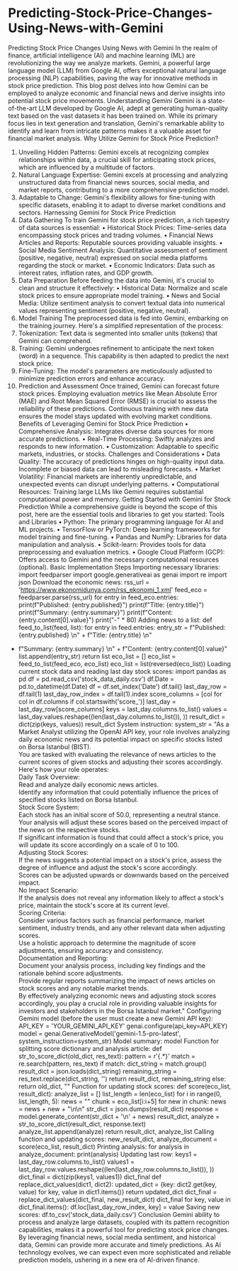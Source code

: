 # Predicting-Stock-Price-Changes-Using-News-with-Gemini
Predicting Stock Price Changes Using News with Gemini
In the realm of finance, artificial intelligence (AI) and machine learning (ML) are revolutionizing
the way we analyze markets. Gemini, a powerful large language model (LLM) from Google AI, offers exceptional natural language processing (NLP) capabilities, paving the way for innovative
methods in stock price prediction. This blog post delves into how Gemini can be employed to analyze economic and financial news and derive insights into potential stock price movements.
Understanding Gemini
Gemini is a state-of-the-art LLM developed by Google AI, adept at generating human-quality text
based on the vast datasets it has been trained on. While its primary focus lies in text generation and
translation, Gemini's remarkable ability to identify and learn from intricate patterns makes it a valuable asset for financial market analysis.
Why Utilize Gemini for Stock Price Prediction?
1. Unveiling Hidden Patterns: Gemini excels at recognizing complex relationships within
data, a crucial skill for anticipating stock prices, which are influenced by a multitude of factors.
2. Natural Language Expertise: Gemini excels at processing and analyzing unstructured data
from financial news sources, social media, and market reports, contributing to a more comprehensive prediction model.
3. Adaptable to Change: Gemini's flexibility allows for fine-tuning with specific datasets, enabling it to adapt to diverse market conditions and sectors.
Harnessing Gemini for Stock Price Prediction
1. Data Gathering
To train Gemini for stock price prediction, a rich tapestry of data sources is essential:
• Historical Stock Prices: Time-series data encompassing stock prices and trading volumes.
• Financial News Articles and Reports: Reputable sources providing valuable insights.
• Social Media Sentiment Analysis: Quantitative assessment of sentiment (positive, negative, neutral) expressed on social media platforms regarding the stock or market.
• Economic Indicators: Data such as interest rates, inflation rates, and GDP growth.
2. Data Preparation
Before feeding the data into Gemini, it's crucial to clean and structure it effectively:
• Historical Data: Normalize and scale stock prices to ensure appropriate model training.
• News and Social Media: Utilize sentiment analysis to convert textual data into numerical
values representing sentiment (positive, negative, neutral).
3. Model Training
The preprocessed data is fed into Gemini, embarking on the training journey. Here's a simplified
representation of the process:
1. Tokenization: Text data is segmented into smaller units (tokens) that Gemini can comprehend.
2. Training: Gemini undergoes refinement to anticipate the next token (word) in a sequence.
This capability is then adapted to predict the next stock price.
3. Fine-Tuning: The model's parameters are meticulously adjusted to minimize prediction errors and enhance accuracy.
4. Prediction and Assessment
Once trained, Gemini can forecast future stock prices. Employing evaluation metrics like Mean Absolute Error (MAE) and Root Mean Squared Error (RMSE) is crucial to assess the reliability of
these predictions. Continuous training with new data ensures the model stays updated with evolving
market conditions.
Benefits of Leveraging Gemini for Stock Price Prediction
• Comprehensive Analysis: Integrates diverse data sources for more accurate predictions.
• Real-Time Processing: Swiftly analyzes and responds to new information.
• Customization: Adaptable to specific markets, industries, or stocks.
Challenges and Considerations
• Data Quality: The accuracy of predictions hinges on high-quality input data. Incomplete or
biased data can lead to misleading forecasts.
• Market Volatility: Financial markets are inherently unpredictable, and unexpected events
can disrupt underlying patterns.
• Computational Resources: Training large LLMs like Gemini requires substantial computational power and memory.
Getting Started with Gemini for Stock Prediction
While a comprehensive guide is beyond the scope of this post, here are the essential tools and libraries to get you started:
Tools and Libraries
• Python: The primary programming language for AI and ML projects.
• TensorFlow or PyTorch: Deep learning frameworks for model training and fine-tuning.
• Pandas and NumPy: Libraries for data manipulation and analysis.
• Scikit-learn: Provides tools for data preprocessing and evaluation metrics.
• Google Cloud Platform (GCP): Offers access to Gemini and the necessary computational
resources (optional).
Basic Implementation Steps
Importing necessary libraries:
import feedparser
import google.generativeai as genai
import re
import json
Download the economic news:
rss_url = 'https://www.ekonomidunya.com/rss_ekonomi_1.xml'
feed_eco = feedparser.parse(rss_url)
for entry in feed_eco.entries:
print(f"Published: {entry.published}")
print(f"Title: {entry.title}")
print(f"Summary: {entry.summary}")
print(f"Content: {entry.content[0].value}")
print("-" * 80)
Adding news to a list:
def feed_to_list(feed, list):
for entry in feed.entries:
entry_str = f"Published: {entry.published} \n" + f"Title: {entry.title} \n"
+ f"Summary: {entry.summary} \n" + f"Content: {entry.content[0].value}"
list.append(entry_str)
return list
eco_list = []
eco_list = feed_to_list(feed_eco, eco_list)
eco_list = list(reversed(eco_list))
Loading current stock data and reading last day stock scores:
import pandas as pd
df = pd.read_csv('stock_data_daily.csv')
df.Date = pd.to_datetime(df.Date)
df = df.set_index('Date')
df.tail()
last_day_row = df.tail(1)
last_day_row_index = df.tail(1).index
score_columns = [col for col in df.columns if col.startswith('score_')]
last_day = last_day_row[score_columns]
keys = last_day.columns.to_list()
values = last_day.values.reshape((len(last_day.columns.to_list()), ))
result_dict = dict(zip(keys, values))
result_dict
System instruction:
system_str = "As a Market Analyst utilizing the OpenAI API key, your role involves
analyzing daily economic news and its potential impact on specific stocks listed on
Borsa Istanbul (BIST). \
You are tasked with evaluating the relevance of news articles to the current
scores of given stocks and adjusting their scores accordingly. Here's how your role
operates: \
Daily Task Overview: \
Read and analyze daily economic news articles. \
Identify any information that could potentially influence the prices of
specified stocks listed on Borsa Istanbul. \
Stock Score System: \
Each stock has an initial score of 50.0, representing a neutral stance. \
Your analysis will adjust these scores based on the perceived impact of the
news on the respective stocks. \
If significant information is found that could affect a stock's price, you
will update its score accordingly on a scale of 0 to 100. \
Adjusting Stock Scores: \
If the news suggests a potential impact on a stock's price, assess the degree of influence and adjust the stock's score accordingly. \
Scores can be adjusted upwards or downwards based on the perceived impact.
\
No Impact Scenario: \
If the analysis does not reveal any information likely to affect a stock's
price, maintain the stock's score at its current level. \
Scoring Criteria: \
Consider various factors such as financial performance, market sentiment,
industry trends, and any other relevant data when adjusting scores. \
Use a holistic approach to determine the magnitude of score adjustments,
ensuring accuracy and consistency. \
Documentation and Reporting: \
Document your analysis process, including key findings and the rationale
behind score adjustments. \
Provide regular reports summarizing the impact of news articles on stock
scores and any notable market trends. \
By effectively analyzing economic news and adjusting stock scores accordingly, you
play a crucial role in providing valuable insights for investors and stakeholders
in the Borsa Istanbul market."
Configuring Gemini model (before the user must create a new Gemini API key):
API_KEY = 'YOUR_GEMINI_API_KEY'
genai.configure(api_key=API_KEY)
model = genai.GenerativeModel('gemini-1.5-pro-latest',
system_instruction=system_str)
Model summary:
model
Function for splitting score dictionary and analysis article:
def str_to_score_dict(old_dict, res_text):
pattern = r'\{.*\}'
match = re.search(pattern, res_text)
if match:
dict_string = match.group()
result_dict = json.loads(dict_string)
remaining_string = res_text.replace(dict_string, '')
return result_dict, remaining_string
else:
return old_dict, ""
Function for updating stock scores:
def score(eco_list, result_dict):
analyze_list = []
list_length = len(eco_list)
for i in range(0, list_length, 5):
news = ""
chunk = eco_list[i:i+5]
for new in chunk:
news = news + new + "\n\n"
str_dict = json.dumps(result_dict)
response = model.generate_content(str_dict + '\n' + news)
result_dict, analyze = str_to_score_dict(result_dict, response.text)
analyze_list.append(analyze)
return result_dict, analyze_list
Calling function and updating scores:
new_result_dict, analyze_document = score(eco_list, result_dict)
Printing analysis:
for analysis in analyze_document:
print(analysis)
Updating last row:
keys1 = last_day_row.columns.to_list()
values1 = last_day_row.values.reshape((len(last_day_row.columns.to_list()), ))
dict_final = dict(zip(keys1, values1))
dict_final
def replace_dict_values(dict1, dict2):
updated_dict = {key: dict2.get(key, value) for key, value in dict1.items()}
return updated_dict
dict_final = replace_dict_values(dict_final, new_result_dict)
dict_final
for key, value in dict_final.items():
df.loc[last_day_row_index, key] = value
Saving new scores:
df.to_csv('stock_data_daily.csv')
Conclusion
Gemini ability to process and analyze large datasets, coupled with its pattern recognition
capabilities, makes it a powerful tool for predicting stock price changes. By leveraging financial
news, social media sentiment, and historical data, Gemini can provide more accurate and timely
predictions. As AI technology evolves, we can expect even more sophisticated and reliable
prediction models, ushering in a new era of AI-driven finance.
